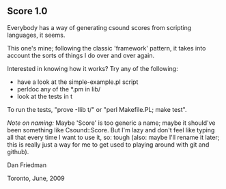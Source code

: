 Score 1.0
---------

Everybody has a way of generating csound scores from scripting languages, it seems.

This one's mine; following the classic 'framework' pattern, it takes into
account the sorts of things I do over and over again.

Interested in knowing how it works? Try any of the following:

- have a look at the simple-example.pl script
- perldoc any of the *.pm in lib/
- look at the tests in t

To run the tests, "prove -Ilib t/" or "perl Makefile.PL; make test".

*Note on naming:* Maybe 'Score' is too generic a name; maybe it should've been
something like Csound::Score. But I'm lazy and don't feel like typing all that
every time I want to use it, so: tough (also: maybe I'll rename it later; this
is really just a way for me to get used to playing around with git and github).

Dan Friedman

Toronto, June, 2009
